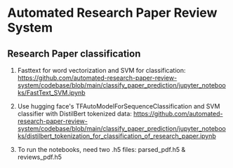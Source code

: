 # Automated Research Paper Review System

## Research Paper classification
1. Fasttext for word vectorization and SVM for classification: https://github.com/automated-research-paper-review-system/codebase/blob/main/classify_paper_prediction/jupyter_notebooks/FastText_SVM.ipynb

2. Use hugging face's TFAutoModelForSequenceClassification and SVM classifier with DistilBert tokenized data: https://github.com/automated-research-paper-review-system/codebase/blob/main/classify_paper_prediction/jupyter_notebooks/distilbert_tokenization_for_classification_of_research_paper.ipynb

3. To run the notebooks, need two .h5 files: parsed_pdf.h5 & reviews_pdf.h5
